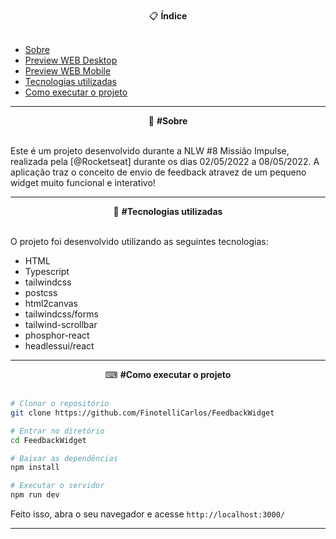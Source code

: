 <br>

<div align="center">
  📋 <strong>Índice</strong>
</div>
<br>

- [Sobre](#-Sobre)
- [Preview WEB Desktop](#-Preview-WEB-Desktop)
- [Preview WEB Mobile](#-Preview-WEB-Mobile)
- [Tecnologias utilizadas](#-Tecnologias-utilizadas)
- [Como executar o projeto](#-Como-executar-o-projeto)

---

<div align="center">
  📖 <strong>#Sobre</strong>
</div>
<br>

Este é um projeto desenvolvido durante a NLW #8 Missião Impulse, realizada pela [@Rocketseat] durante os dias 02/05/2022 a 08/05/2022.
A aplicação traz o conceito de envio de feedback atravez de um pequeno widget muito funcional e interativo!

---

<div align="center">
  🚀 <strong>#Tecnologias utilizadas</strong>
</div>
<br>

O projeto foi desenvolvido utilizando as seguintes tecnologias:

- HTML
- Typescript
- tailwindcss
- postcss
- html2canvas
- tailwindcss/forms
- tailwind-scrollbar
- phosphor-react
- headlessui/react

---

<div align="center">
  ⌨ <strong>#Como executar o projeto</strong>
</div>
<br>

```bash
# Clonar o repositório
git clone https://github.com/FinotelliCarlos/FeedbackWidget

# Entrar no diretório
cd FeedbackWidget

# Baixar as dependências
npm install

# Executar o servidor
npm run dev
```

Feito isso, abra o seu navegador e acesse `http://localhost:3000/`<br>

---
